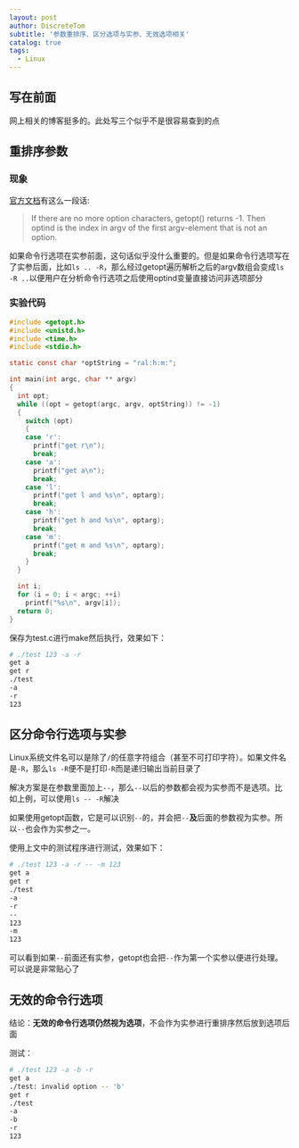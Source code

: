 ```yaml
---
layout: post
author: DiscreteTom
subtitle: '参数重排序、区分选项与实参、无效选项相关'
catalog: true
tags:
  - Linux
---
```


## 写在前面

网上相关的博客挺多的。此处写三个似乎不是很容易查到的点

## 重排序参数

### 现象

[官方文档](http://man7.org/linux/man-pages/man3/getopt.3.html)有这么一段话:

>If there are no more option characters, getopt() returns -1. Then optind is the index in argv of the first argv-element that is not an option.

如果命令行选项在实参前面，这句话似乎没什么重要的。但是如果命令行选项写在了实参后面，比如`ls .. -R`，那么经过getopt遍历解析之后的argv数组会变成`ls -R ..`以便用户在分析命令行选项之后使用optind变量直接访问非选项部分

### 实验代码

```c
#include <getopt.h>
#include <unistd.h>
#include <time.h>
#include <stdio.h>

static const char *optString = "ral:h:m:";

int main(int argc, char ** argv)
{
  int opt;
  while ((opt = getopt(argc, argv, optString)) != -1)
  {
    switch (opt)
    {
    case 'r':
      printf("get r\n");
      break;
    case 'a':
      printf("get a\n");
      break;
    case 'l':
      printf("get l and %s\n", optarg);
      break;
    case 'h':
      printf("get h and %s\n", optarg);
      break;
    case 'm':
      printf("get m and %s\n", optarg);
      break;
    }
  }

  int i;
  for (i = 0; i < argc; ++i)
    printf("%s\n", argv[i]);
  return 0;
}
```

保存为test.c进行make然后执行，效果如下：

```bash
# ./test 123 -a -r
get a
get r
./test
-a
-r
123
```

## 区分命令行选项与实参

Linux系统文件名可以是除了`/`的任意字符组合（甚至不可打印字符）。如果文件名是`-R`，那么`ls -R`便不是打印`-R`而是递归输出当前目录了

解决方案是在参数里面加上`--`，那么`--`以后的参数都会视为实参而不是选项。比如上例，可以使用`ls -- -R`解决

如果使用getopt函数，它是可以识别`--`的，并会把`--`**及**后面的参数视为实参。所以`--`也会作为实参之一。

使用上文中的测试程序进行测试，效果如下：

```bash
# ./test 123 -a -r -- -m 123
get a
get r
./test
-a
-r
--
123
-m
123
```

可以看到如果`--`前面还有实参，getopt也会把`--`作为第一个实参以便进行处理。可以说是非常贴心了

## 无效的命令行选项

结论：**无效的命令行选项仍然视为选项**，不会作为实参进行重排序然后放到选项后面

测试：

```bash
# ./test 123 -a -b -r
get a
./test: invalid option -- 'b'
get r
./test
-a
-b
-r
123
```